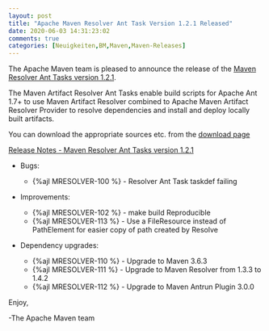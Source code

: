 ```yaml
---
layout: post
title: "Apache Maven Resolver Ant Task Version 1.2.1 Released"
date: 2020-06-03 14:31:23:02
comments: true
categories: [Neuigkeiten,BM,Maven,Maven-Releases]
---
```

The Apache Maven team is pleased to announce the release of the [Maven 
Resolver Ant Tasks version 1.2.1](https://maven.apache.org/resolver-ant-tasks/).

The Maven Artifact Resolver Ant Tasks enable build scripts for Apache Ant 1.7+ to use Maven Artifact 
Resolver combined to Apache Maven Artifact Resolver Provider to resolve dependencies and install and 
deploy locally built artifacts.


You can download the appropriate sources etc. from 
the [download page](https://maven.apache.org/resolver-ant-tasks/download.cgi)

<!-- more -->

[Release Notes - Maven Resolver Ant Tasks version 1.2.1](https://issues.apache.org/jira/secure/ReleaseNote.jspa?projectId=12320628&version=12348151)

* Bugs:

  * {%ajl MRESOLVER-100 %} - Resolver Ant Task taskdef failing

* Improvements:

  * {%ajl MRESOLVER-102 %} - make build Reproducible
  * {%ajl MRESOLVER-113 %} - Use a FileResource instead of PathElement for easier copy of path created by Resolve

* Dependency upgrades:

  * {%ajl MRESOLVER-110 %} - Upgrade to Maven 3.6.3
  * {%ajl MRESOLVER-111 %} - Upgrade to Maven Resolver from 1.3.3 to 1.4.2
  * {%ajl MRESOLVER-112 %} - Upgrade to Maven Antrun Plugin 3.0.0 



Enjoy,

-The Apache Maven team 